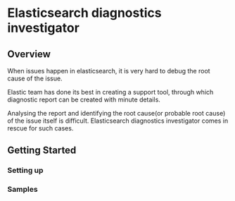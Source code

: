 # Elasticsearch diagnostics investigator

## Overview
When issues happen in elasticsearch, it is very hard to debug the root cause of the issue. 

Elastic team has done its best in creating a support tool, through which diagnostic report can be created with minute details.

Analysing the report and identifying the root cause(or probable root cause) of the issue itself is difficult. Elasticsearch diagnostics investigator comes in rescue for such cases.


## Getting Started
### Setting up
### Samples
